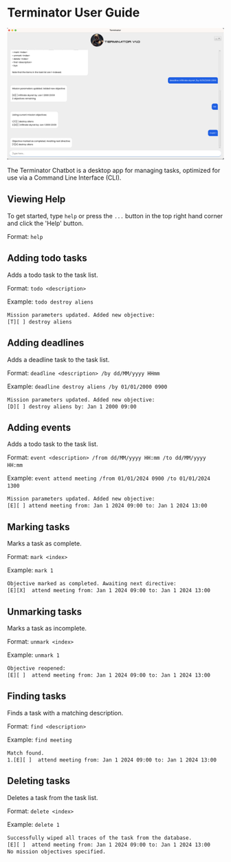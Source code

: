 # Terminator User Guide

![Product screenshot](Ui.png)

The Terminator Chatbot is a desktop app for managing tasks, optimized for use via a Command Line Interface (CLI).  

## Viewing Help

To get started, type `help` or press the `...` button in the top right hand corner and click the 'Help' button.

Format: `help`

## Adding todo tasks

Adds a todo task to the task list.

Format: `todo <description>`

Example: `todo destroy aliens`

```
Mission parameters updated. Added new objective:
[T][ ] destroy aliens
```

## Adding deadlines

Adds a deadline task to the task list.

Format: `deadline <description> /by dd/MM/yyyy HHmm`

Example: `deadline destroy aliens /by 01/01/2000 0900`

```
Mission parameters updated. Added new objective:
[D][ ] destroy aliens by: Jan 1 2000 09:00
```

## Adding events

Adds a todo task to the task list.

Format: `event <description> /from dd/MM/yyyy HH:mm /to dd/MM/yyyy HH:mm`

Example: `event attend meeting /from 01/01/2024 0900 /to 01/01/2024 1300`

```
Mission parameters updated. Added new objective:
[E][ ] attend meeting from: Jan 1 2024 09:00 to: Jan 1 2024 13:00
```

## Marking tasks

Marks a task as complete. 

Format: `mark <index>`

Example: `mark 1`

```
Objective marked as completed. Awaiting next directive:
[E][X]  attend meeting from: Jan 1 2024 09:00 to: Jan 1 2024 13:00
```

## Unmarking tasks

Marks a task as incomplete.

Format: `unmark <index>`

Example: `unmark 1`

```
Objective reopened:
[E][ ]  attend meeting from: Jan 1 2024 09:00 to: Jan 1 2024 13:00
```

## Finding tasks

Finds a task with a matching description. 

Format: `find <description>`

Example: `find meeting`

```
Match found. 
1.[E][ ]  attend meeting from: Jan 1 2024 09:00 to: Jan 1 2024 13:00
```

## Deleting tasks

Deletes a task from the task list.

Format: `delete <index>`

Example: `delete 1`

```
Successfully wiped all traces of the task from the database. 
[E][ ]  attend meeting from: Jan 1 2024 09:00 to: Jan 1 2024 13:00
No mission objectives specified. 
```